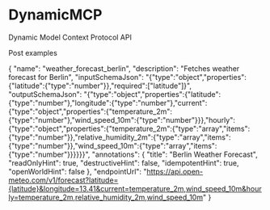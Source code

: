 # DynamicMCP
Dynamic Model Context Protocol API



Post examples

{
"name": "weather_forecast_berlin",
    "description": "Fetches weather forecast for Berlin",
    "inputSchemaJson": "{\"type\":\"object\",\"properties\":{\"latitude\":{\"type\":\"number\"}},\"required\":[\"latitude\"]}",
    "outputSchemaJson": "{\"type\":\"object\",\"properties\":{\"latitude\":{\"type\":\"number\"},\"longitude\":{\"type\":\"number\"},\"current\":{\"type\":\"object\",\"properties\":{\"temperature_2m\":{\"type\":\"number\"},\"wind_speed_10m\":{\"type\":\"number\"}}},\"hourly\":{\"type\":\"object\",\"properties\":{\"temperature_2m\":{\"type\":\"array\",\"items\":{\"type\":\"number\"}},\"relative_humidity_2m\":{\"type\":\"array\",\"items\":{\"type\":\"number\"}},\"wind_speed_10m\":{\"type\":\"array\",\"items\":{\"type\":\"number\"}}}}}}",
    "annotations": {
      "title": "Berlin Weather Forecast",
      "readOnlyHint": true,
      "destructiveHint": false,
      "idempotentHint": true,
      "openWorldHint": false
    },
    "endpointUrl": "https://api.open-meteo.com/v1/forecast?latitude={latitude}&longitude=13.41&current=temperature_2m,wind_speed_10m&hourly=temperature_2m,relative_humidity_2m,wind_speed_10m"
}

